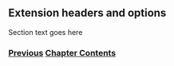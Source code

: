## Extension headers and options

Section text goes here

<!-- Link lines generated automatically; do not delete -->
### [<ins>Previous</ins>](Transport%20protocols.md) [<ins>Chapter Contents</ins>](2.%20IPv6%20Basic%20Technology.md)